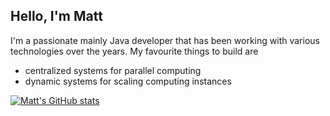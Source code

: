 ## Hello, I'm Matt

I'm a passionate mainly Java developer that has been working with various technologies over the years.
My favourite things to build are
 - centralized systems for parallel computing
 - dynamic systems for scaling computing instances

[![Matt's GitHub stats](https://github-readme-stats.vercel.app/api?username=masecla22&count_private=true&&theme=merko)](https://masecla.dev)
